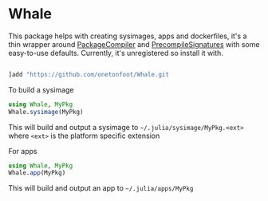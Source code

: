 # Whale

This package helps with creating sysimages, apps and dockerfiles, it's a thin wrapper around [PackageCompiler](https://github.com/JuliaLang/PackageCompiler.jl) and [PrecompileSignatures](https://github.com/rikhuijzer/PrecompileSignatures.jl) with some easy-to-use defaults. Currently, it's unregistered so install it with.


```julia

]add "https://github.com/onetonfoot/Whale.git
```

To build a sysimage

```julia
using Whale, MyPkg
Whale.sysimage(MyPkg)
``` 

This will build and output a sysimage to `~/.julia/sysimage/MyPkg.<ext>` where `<ext>` is the platform specific extension

For apps

```julia
using Whale, MyPkg
Whale.app(MyPkg)
``` 

This will build and output an  app to `~/.julia/apps/MyPkg`
